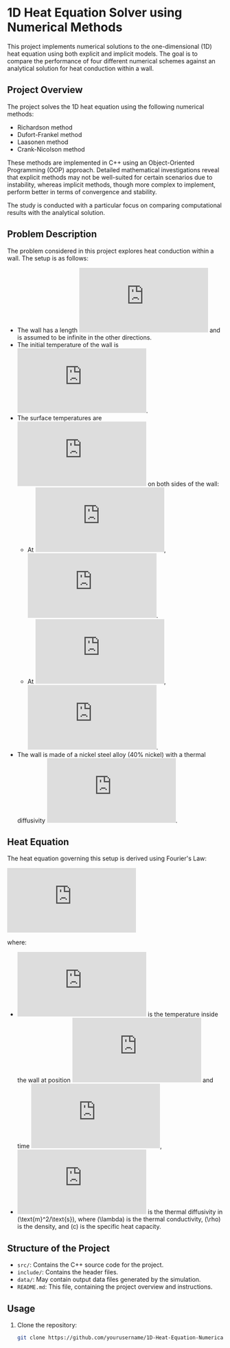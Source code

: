 # 1D Heat Equation Solver using Numerical Methods

This project implements numerical solutions to the one-dimensional (1D) heat equation using both explicit and implicit models. The goal is to compare the performance of four different numerical schemes against an analytical solution for heat conduction within a wall.

## Project Overview

The project solves the 1D heat equation using the following numerical methods:

- Richardson method
- Dufort-Frankel method
- Laasonen method
- Crank-Nicolson method

These methods are implemented in C++ using an Object-Oriented Programming (OOP) approach. Detailed mathematical investigations reveal that explicit methods may not be well-suited for certain scenarios due to instability, whereas implicit methods, though more complex to implement, perform better in terms of convergence and stability.

The study is conducted with a particular focus on comparing computational results with the analytical solution.

## Problem Description

The problem considered in this project explores heat conduction within a wall. The setup is as follows:

- The wall has a length ![L = 31 \times 10^{-2} \, \text{m}](https://latex.codecogs.com/svg.latex?L%20%3D%2031%20%5Ctimes%2010%5E%7B-2%7D%20%5C%2C%20%5Ctext%7Bm%7D) and is assumed to be infinite in the other directions.
- The initial temperature of the wall is ![T_{\text{init}} = 38^\circ \, \text{C}](https://latex.codecogs.com/svg.latex?T_%7B%5Ctext%7Binit%7D%7D%20%3D%2038%5E%5Ccirc%20%5C%2C%20%5Ctext%7BC%7D).
- The surface temperatures are ![T_{\text{surf}}](https://latex.codecogs.com/svg.latex?T_%7B%5Ctext%7Bsurf%7D%7D) on both sides of the wall:
  - At ![x = 0](https://latex.codecogs.com/svg.latex?x%20%3D%200), ![T_{\text{surf}} = T_{\infty} = 38^\circ \, \text{C}](https://latex.codecogs.com/svg.latex?T_%7B%5Ctext%7Bsurf%7D%7D%20%3D%20T_%7B%5Cinfty%7D%20%3D%2038%5E%5Ccirc%20%5C%2C%20%5Ctext%7BC%7D).
  - At ![x = L](https://latex.codecogs.com/svg.latex?x%20%3D%20L), ![T_{\text{surf}} = 149^\circ \, \text{C}](https://latex.codecogs.com/svg.latex?T_%7B%5Ctext%7Bsurf%7D%7D%20%3D%20149%5E%5Ccirc%20%5C%2C%20%5Ctext%7BC%7D).
- The wall is made of a nickel steel alloy (40% nickel) with a thermal diffusivity ![D = 93 \, \text{cm}^2/\text{hr}](https://latex.codecogs.com/svg.latex?D%20%3D%2093%20%5C%2C%20%5Ctext%7Bcm%7D%5E2%2F%5Ctext%7Bhr%7D).

## Heat Equation

The heat equation governing this setup is derived using Fourier's Law:

![\frac{\partial T(x, t)}{\partial t} = D \frac{\partial^2 T(x, t)}{\partial x^2}](https://latex.codecogs.com/svg.latex?%5Cfrac%7B%5Cpartial%20T%28x%2C%20t%29%7D%7B%5Cpartial%20t%7D%20%3D%20D%20%5Cfrac%7B%5Cpartial%5E2%20T%28x%2C%20t%29%7D%7B%5Cpartial%20x%5E2%7D)

where:
- ![T(x,t)](https://latex.codecogs.com/svg.latex?T%28x%2C%20t%29) is the temperature inside the wall at position ![x](https://latex.codecogs.com/svg.latex?x) and time ![t](https://latex.codecogs.com/svg.latex?t),
- ![D = \frac{\lambda}{\rho c}](https://latex.codecogs.com/svg.latex?D%20%3D%20%5Cfrac%7B%5Clambda%7D%7B%5Crho%20c%7D) is the thermal diffusivity in \(\text{m}^2/\text{s}\), where \(\lambda\) is the thermal conductivity, \(\rho\) is the density, and \(c\) is the specific heat capacity.

## Structure of the Project

- `src/`: Contains the C++ source code for the project.
- `include/`: Contains the header files.
- `data/`: May contain output data files generated by the simulation.
- `README.md`: This file, containing the project overview and instructions.

## Usage

1. Clone the repository:
   ```bash
   git clone https://github.com/yourusername/1D-Heat-Equation-Numerical-Methods.git
